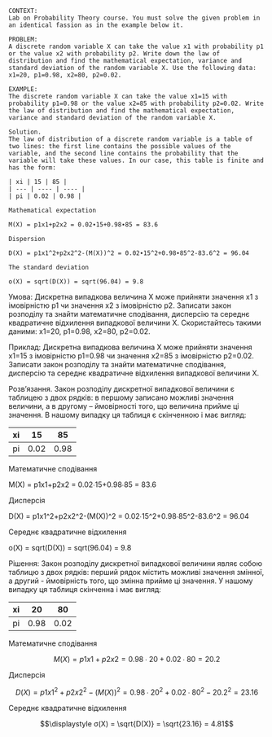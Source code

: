 ```
CONTEXT:
Lab on Probability Theory course. You must solve the given problem in an identical fassion as in the example below it.

PROBLEM:
A discrete random variable X can take the value x1 with probability p1 or the value x2 with probability p2. Write down the law of distribution and find the mathematical expectation, variance and standard deviation of the random variable X. Use the following data: x1=20, p1=0.98, x2=80, p2=0.02.

EXAMPLE:
The discrete random variable X can take the value x1=15 with probability p1=0.98 or the value x2=85 with probability p2=0.02. Write the law of distribution and find the mathematical expectation, variance and standard deviation of the random variable X.

Solution.
The law of distribution of a discrete random variable is a table of two lines: the first line contains the possible values of the variable, and the second line contains the probability that the variable will take these values. In our case, this table is finite and has the form:

| xi | 15 | 85 |
| --- | ---- | ---- |
| pi | 0.02 | 0.98 |

Mathematical expectation

M(X) = p1x1+p2x2 = 0.02∙15+0.98∙85 = 83.6

Dispersion

D(X) = p1x1^2+p2x2^2-(M(X))^2 = 0.02∙15^2+0.98∙85^2-83.6^2 = 96.04

The standard deviation

ο(X) = sqrt(D(X)) = sqrt(96.04) = 9.8
```

Умова:
Дискретна випадкова величина X може прийняти значення x1 з імовірністю p1 чи значення x2 з імовірністю p2. Записати закон розподілу та знайти математичне сподівання, дисперсію та середнє квадратичне відхилення випадкової величини X. Скористайтесь такими даними: x1=20, p1=0.98, x2=80, p2=0.02.

Приклад:
Дискретна випадкова величина X може прийняти значення x1=15 з імовірністю p1=0.98 чи значення x2=85 з імовірністю p2=0.02. Записати закон розподілу та знайти математичне сподівання, дисперсію та середнє квадратичне відхилення випадкової величини X.

Розв’язання.
Закон розподілу дискретної випадкової величини є таблицею з двох рядків: в першому записано можливі значення величини, а в другому – ймовірності того, що величина прийме ці значення. В нашому випадку ця таблиця є скінченною і має вигляд:

| xi  | 15   | 85   |
| --- | ---- | ---- |
| pi  | 0.02 | 0.98 |

Математичне сподівання

M(X) = p1x1+p2x2 = 0.02∙15+0.98∙85 = 83.6

Дисперсія

D(X) = p1x1^2+p2x2^2-(M(X))^2 = 0.02∙15^2+0.98∙85^2-83.6^2 = 96.04

Середнє квадратичне відхилення

ο(X) = sqrt(D(X)) = sqrt(96.04) = 9.8

Рішення:
Закон розподілу дискретної випадкової величини являє собою таблицю з двох рядків: перший рядок містить можливі значення змінної, а другий - ймовірність того, що змінна прийме ці значення. У нашому випадку ця таблиця скінченна і має вигляд:

| xi  | 20   | 80   |
| --- | ---- | ---- |
| pi  | 0.98 | 0.02 |

Математичне сподівання

$$\displaystyle M(X) = p1x1+p2x2 = 0.98∙20+0.02∙80 = 20.2$$

Дисперсія

$$\displaystyle D(X) = p1x1^2+p2x2^2-(M(X))^2 = 0.98∙20^2+0.02∙80^2-20.2^2 = 23.16$$

Середнє квадратичне відхилення

$$\displaystyle σ(X) = \sqrt{D(X)} = \sqrt{23.16} = 4.81$$
